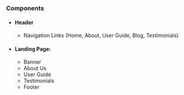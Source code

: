 ### Components

- #### Header
  - Navigation Links (Home, About, User Guide, Blog, Testimonials)
- #### Landing Page:
  - Banner
  - About Us
  - User Guide
  - Testimonials
  - Footer
